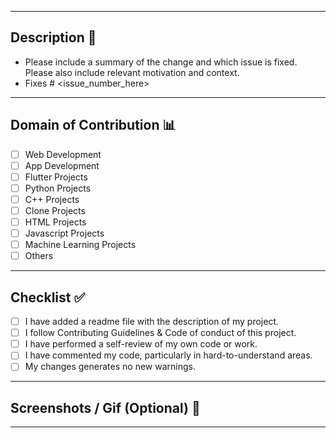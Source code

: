 <hr>

## Description 📜

- Please include a summary of the change and which issue is fixed. Please also include relevant motivation and context. 
- Fixes # <issue_number_here> 

<hr>

## Domain of Contribution 📊

<!----Please delete options that are not relevant.
      And in order to tick the check box just but x inside them for example [x] like this----->

- [ ] Web Development
- [ ] App Development
- [ ] Flutter Projects
- [ ] Python Projects
- [ ] C++ Projects
- [ ] Clone Projects
- [ ] HTML Projects
- [ ] Javascript Projects
- [ ] Machine Learning Projects
- [ ] Others
<hr>

## Checklist ✅

<!----Please delete options that are not relevant.
      And in order to tick the check box just but x inside them for example [x] like this----->
- [ ] I have added a readme file with the description of my project.
- [ ] I follow Contributing Guidelines & Code of conduct of this project.
- [ ] I have performed a self-review of my own code or work.
- [ ] I have commented my code, particularly in hard-to-understand areas.
- [ ] My changes generates no new warnings.

<hr>

<!----Please delete options that are not relevant.
      And in order to tick the check box just but x inside them for example [x] like this----->

## Screenshots / Gif (Optional) 📸

<hr>
